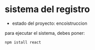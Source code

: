 <h1>sistema del registro</h1>

- estado del proyecto: encoistruccion

para ejecutar el sistema, debes poner:

```npm istall react```
